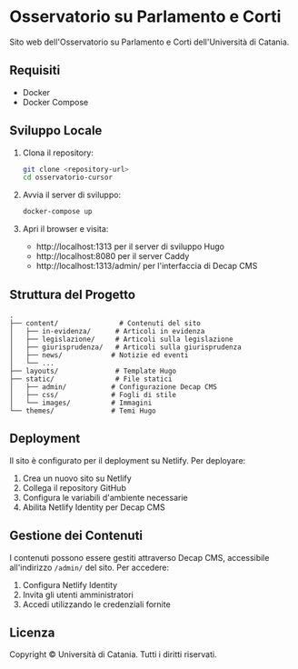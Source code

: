 # Osservatorio su Parlamento e Corti

Sito web dell'Osservatorio su Parlamento e Corti dell'Università di Catania.

## Requisiti

- Docker
- Docker Compose

## Sviluppo Locale

1. Clona il repository:
   ```bash
   git clone <repository-url>
   cd osservatorio-cursor
   ```

2. Avvia il server di sviluppo:
   ```bash
   docker-compose up
   ```

3. Apri il browser e visita:
   - http://localhost:1313 per il server di sviluppo Hugo
   - http://localhost:8080 per il server Caddy
   - http://localhost:1313/admin/ per l'interfaccia di Decap CMS

## Struttura del Progetto

```
.
├── content/               # Contenuti del sito
│   ├── in-evidenza/      # Articoli in evidenza
│   ├── legislazione/     # Articoli sulla legislazione
│   ├── giurisprudenza/   # Articoli sulla giurisprudenza
│   ├── news/            # Notizie ed eventi
│   └── ...
├── layouts/              # Template Hugo
├── static/               # File statici
│   ├── admin/           # Configurazione Decap CMS
│   ├── css/             # Fogli di stile
│   └── images/          # Immagini
└── themes/              # Temi Hugo
```

## Deployment

Il sito è configurato per il deployment su Netlify. Per deployare:

1. Crea un nuovo sito su Netlify
2. Collega il repository GitHub
3. Configura le variabili d'ambiente necessarie
4. Abilita Netlify Identity per Decap CMS

## Gestione dei Contenuti

I contenuti possono essere gestiti attraverso Decap CMS, accessibile all'indirizzo `/admin/` del sito. Per accedere:

1. Configura Netlify Identity
2. Invita gli utenti amministratori
3. Accedi utilizzando le credenziali fornite

## Licenza

Copyright © Università di Catania. Tutti i diritti riservati.